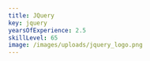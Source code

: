 ```yaml
---
title: JQuery
key: jquery
yearsOfExperience: 2.5
skillLevel: 65
image: /images/uploads/jquery_logo.png
---
```


